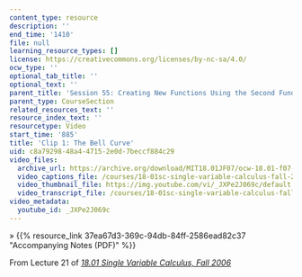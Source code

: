 ```yaml
---
content_type: resource
description: ''
end_time: '1410'
file: null
learning_resource_types: []
license: https://creativecommons.org/licenses/by-nc-sa/4.0/
ocw_type: ''
optional_tab_title: ''
optional_text: ''
parent_title: 'Session 55: Creating New Functions Using the Second Fundamental Theorem'
parent_type: CourseSection
related_resources_text: ''
resource_index_text: ''
resourcetype: Video
start_time: '885'
title: 'Clip 1: The Bell Curve'
uid: c8a79298-48a4-4715-2e0d-7beccf884c29
video_files:
  archive_url: https://archive.org/download/MIT18.01JF07/ocw-18.01-f07-lec21_300k.mp4
  video_captions_file: /courses/18-01sc-single-variable-calculus-fall-2010/53581d4eae3f5808adbed23b061988ea_JXPe2J069c.vtt
  video_thumbnail_file: https://img.youtube.com/vi/_JXPe2J069c/default.jpg
  video_transcript_file: /courses/18-01sc-single-variable-calculus-fall-2010/126402bbbf0b071b3ec1f0801e8dc163_JXPe2J069c.pdf
video_metadata:
  youtube_id: _JXPe2J069c
---
```


» {{% resource_link 37ea67d3-369c-94db-84ff-2586ead82c37 "Accompanying Notes (PDF)" %}}

From Lecture 21 of [_18.01 Single Variable Calculus, Fall 2006_](/courses/18-01-single-variable-calculus-fall-2006/video_galleries/video-lectures)

